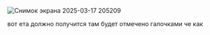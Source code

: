 ![Снимок экрана 2025-03-17 205209](https://github.com/user-attachments/assets/2f68ac5c-d011-4c34-b5b8-426b6dacf58e)

вот ета должно получится там будет отмечено галочками че как 
